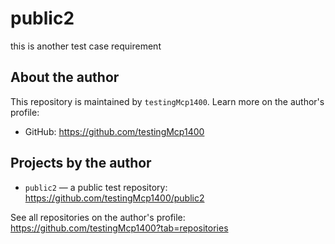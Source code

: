 # public2
this is another test case requirement

## About the author
This repository is maintained by `testingMcp1400`. Learn more on the author's profile:
- GitHub: https://github.com/testingMcp1400

## Projects by the author
- `public2` — a public test repository: https://github.com/testingMcp1400/public2

See all repositories on the author's profile: https://github.com/testingMcp1400?tab=repositories
